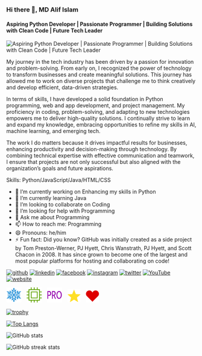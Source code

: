 ### Hi there 👋, MD Alif Islam
#### Aspiring Python Developer | Passionate Programmer | Building Solutions with Clean Code | Future Tech Leader
![Aspiring Python Developer | Passionate Programmer | Building Solutions with Clean Code | Future Tech Leader](https://media.licdn.com/dms/image/v2/D4E16AQGY_x-J6eD8WQ/profile-displaybackgroundimage-shrink_350_1400/profile-displaybackgroundimage-shrink_350_1400/0/1735108364418?e=1741219200&v=beta&t=OhLPPqtrc9UZOf2McBQ-gHGnTxQ97HyCSEHcBwHvAws)

My journey in the tech industry has been driven by a passion for innovation and problem-solving. From early on, I recognized the power of technology to transform businesses and create meaningful solutions. This journey has allowed me to work on diverse projects that challenge me to think creatively and develop efficient, data-driven strategies.

In terms of skills, I have developed a solid foundation in Python programming, web and app development, and project management. My proficiency in coding, problem-solving, and adapting to new technologies empowers me to deliver high-quality solutions. I continually strive to learn and expand my knowledge, embracing opportunities to refine my skills in AI, machine learning, and emerging tech.

The work I do matters because it drives impactful results for businesses, enhancing productivity and decision-making through technology. By combining technical expertise with effective communication and teamwork, I ensure that projects are not only successful but also aligned with the organization’s goals and future aspirations.

Skills: Python/JavaScript/Java/HTML/CSS

- 🔭 I’m currently working on Enhancing my skills in Python 
- 🌱 I’m currently learning Java 
- 👯 I’m looking to collaborate on Coding 
- 🤔 I’m looking for help with Programming 
- 💬 Ask me about Programming 
- 📫 How to reach me: Programming 
- 😄 Pronouns: he/him 
- ⚡ Fun fact: Did you know? GitHub was initially created as a side project by Tom Preston-Werner, PJ Hyett, Chris Wanstrath, PJ Hyett, and Scott Chacon in 2008. It has since grown to become one of the largest and most popular platforms for hosting and collaborating on code! 


[<img src='https://cdn.jsdelivr.net/npm/simple-icons@3.0.1/icons/github.svg' alt='github' height='40'>](https://github.com/ahosanquad)  [<img src='https://cdn.jsdelivr.net/npm/simple-icons@3.0.1/icons/linkedin.svg' alt='linkedin' height='40'>](https://www.linkedin.com/in/mdalifislam/)  [<img src='https://cdn.jsdelivr.net/npm/simple-icons@3.0.1/icons/facebook.svg' alt='facebook' height='40'>](https://www.facebook.com/alifislamxzy)  [<img src='https://cdn.jsdelivr.net/npm/simple-icons@3.0.1/icons/instagram.svg' alt='instagram' height='40'>](https://www.instagram.com/ahosanquad/)  [<img src='https://cdn.jsdelivr.net/npm/simple-icons@3.0.1/icons/twitter.svg' alt='twitter' height='40'>](https://twitter.com/alifislamxzy)  [<img src='https://cdn.jsdelivr.net/npm/simple-icons@3.0.1/icons/youtube.svg' alt='YouTube' height='40'>](https://www.youtube.com/channel/AlifTheChad)  [<img src='https://cdn.jsdelivr.net/npm/simple-icons@3.0.1/icons/icloud.svg' alt='website' height='40'>](https://alifislamxzy.github.io/Website/)  

<a href='https://archiveprogram.github.com/'><img src='https://raw.githubusercontent.com/acervenky/animated-github-badges/master/assets/acbadge.gif' width='40' height='40'></a> <a href='https://docs.github.com/en/developers'><img src='https://raw.githubusercontent.com/acervenky/animated-github-badges/master/assets/devbadge.gif' width='40' height='40'></a> <a href='https://github.com/pricing'><img src='https://raw.githubusercontent.com/acervenky/animated-github-badges/master/assets/pro.gif' width='40' height='40'></a> <a href='https://stars.github.com/'><img src='https://raw.githubusercontent.com/acervenky/animated-github-badges/master/assets/starbadge.gif' width='35' height='35'></a> <a href='https://docs.github.com/en/github/supporting-the-open-source-community-with-github-sponsors'><img src='https://raw.githubusercontent.com/acervenky/animated-github-badges/master/assets/sponsorbadge.gif' width='35' height='35'></a> 

[![trophy](https://github-profile-trophy.vercel.app/?username=ahosanquad)](https://github.com/ryo-ma/github-profile-trophy)

[![Top Langs](https://github-readme-stats.vercel.app/api/top-langs/?username=ahosanquad)](https://github.com/anuraghazra/github-readme-stats)

![GitHub stats](https://github-readme-stats.vercel.app/api?username=ahosanquad&show_icons=true&count_private=true)  

![GitHub streak stats](https://streak-stats.demolab.com/?user=ahosanquad)  


